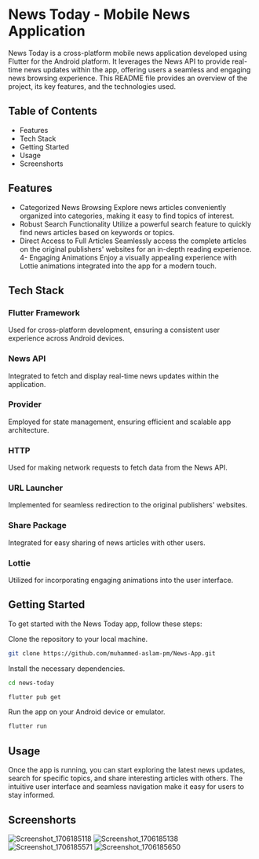 # News Today - Mobile News Application
News Today is a cross-platform mobile news application developed using Flutter for the Android platform. It leverages the News API to provide real-time news updates within the app, offering users a seamless and engaging news browsing experience. This README file provides an overview of the project, its key features, and the technologies used.

## Table of Contents
- Features
- Tech Stack
- Getting Started
- Usage
- Screenshorts

## Features
- Categorized News Browsing
Explore news articles conveniently organized into categories, making it easy to find topics of interest.
- Robust Search Functionality
Utilize a powerful search feature to quickly find news articles based on keywords or topics.
- Direct Access to Full Articles
Seamlessly access the complete articles on the original publishers' websites for an in-depth reading experience.
4- Engaging Animations
Enjoy a visually appealing experience with Lottie animations integrated into the app for a modern touch.
## Tech Stack
### Flutter Framework
Used for cross-platform development, ensuring a consistent user experience across Android devices.
### News API
Integrated to fetch and display real-time news updates within the application.
### Provider
Employed for state management, ensuring efficient and scalable app architecture.
### HTTP
Used for making network requests to fetch data from the News API.
### URL Launcher
Implemented for seamless redirection to the original publishers' websites.
### Share Package
Integrated for easy sharing of news articles with other users.
### Lottie
Utilized for incorporating engaging animations into the user interface.
## Getting Started
To get started with the News Today app, follow these steps:

Clone the repository to your local machine.

```bash
git clone https://github.com/muhammed-aslam-pm/News-App.git
```
Install the necessary dependencies.

```bash
cd news-today
```
```bash
flutter pub get
```
Run the app on your Android device or emulator.

```bash
flutter run
```
## Usage
Once the app is running, you can start exploring the latest news updates, search for specific topics, and share interesting articles with others. The intuitive user interface and seamless navigation make it easy for users to stay informed.
## Screenshorts
![Screenshot_1706185118](https://github.com/muhammed-aslam-pm/News-App/assets/124497102/5ebe0421-b1d0-452c-b7f4-fa077f3eb758)
![Screenshot_1706185138](https://github.com/muhammed-aslam-pm/News-App/assets/124497102/3d6340cc-eb6b-4208-ad68-caca58b7f54d)
![Screenshot_1706185571](https://github.com/muhammed-aslam-pm/News-App/assets/124497102/ececfe3d-371f-4df4-b6fb-925a41843bd0)
![Screenshot_1706185650](https://github.com/muhammed-aslam-pm/News-App/assets/124497102/bf56fe2d-fd51-4fff-9c31-e9da5b0f5b6a)


 
